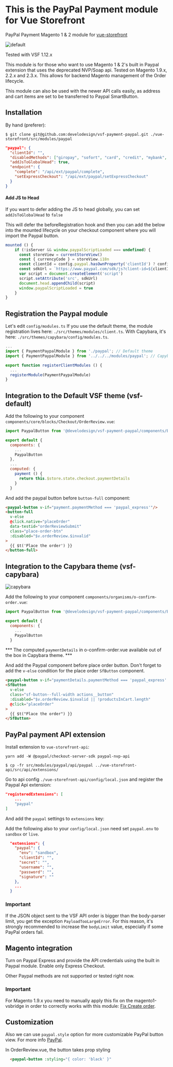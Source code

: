 # This is the PayPal Payment module for Vue Storefront


PayPal Payment Magento 1 & 2 module for [vue-storefront](https://github.com/DivanteLtd/vue-storefront)

![default](https://imgur.com/QFCUX0R.jpg)

Tested with VSF 1.12.x

This module is for those who want to use Magento 1 & 2's built in Paypal extension that uses the deprecated NVP/Soap api. Tested on Magento 1.9.x, 2.2.x and 2.3.x. This allows for backend Magento management of the Order lifecycle.

This module can also be used with the newer API calls easily, as address and cart items are set to be transferred to Paypal SmartButton.


## Installation

By hand (preferer):

```shell
$ git clone git@github.com:develodesign/vsf-payment-paypal.git ./vue-storefront/src/modules/paypal
```

```json
"paypal": {
  "clientId": "",
  "disabledMethods": ["giropay", "sofort", "card", "credit", "mybank", "sepa"], 
  "addJsToGlobalHead": true,
  "endpoint": {
    "complete": "/api/ext/paypal/complete",
    "setExpressCheckout": "/api/ext/paypal/setExpressCheckout"
  }
}
```

#### Add JS to Head
If you want to defer adding the JS to head globally, you can set `addJsToGlobalHead` to `false`

This will defer the beforeRegistration hook and then you can add the below into the mounted lifecycle on your checkout component where you will import the Paypal button.

```js
mounted () {
    if (!isServer && window.paypalScriptLoaded === undefined) {
      const storeView = currentStoreView()
      const { currencyCode } = storeView.i18n
      const clientId = config.paypal.hasOwnProperty('clientId') ? config.paypal.clientId : ''
      const sdkUrl = `https://www.paypal.com/sdk/js?client-id=${clientId}&currency=${currencyCode}&disable-funding=card,credit,mybank,sofort`
      var script = document.createElement('script')
      script.setAttribute('src', sdkUrl)
      document.head.appendChild(script)
      window.paypalScriptLoaded = true
    }
}

```

## Registration the Paypal module

Let's edit `config/modules.ts`
If you use the default theme, the module registration lives here: `./src/themes/modules/client.ts`.
With Capybara, it's here: `./src/themes/capybara/config/modules.ts`.

```js
...
import { PaymentPaypalModule } from './paypal'; // Default theme
import { PaymentPaypalModule } from '../../../modules/paypal'; // Capybara theme

export function registerClientModules () {
  ...
  registerModule(PaymentPaypalModule)
}
```

## Integration to the Default VSF theme (vsf-default)

Add the following to your component `components/core/blocks/Checkout/OrderReview.vue`:

```js
import PaypalButton from '@develodesign/vsf-payment-paypal/components/Button'

export default {
  components: {
    ...
    PaypalButton
  },
  ...
  computed: {
    payment () {
      return this.$store.state.checkout.paymentDetails
    }
  }
```

And add the paypal button before `button-full` component:

```html
<paypal-button v-if="payment.paymentMethod === 'paypal_express'"/>
<button-full
  v-else
  @click.native="placeOrder"
  data-testid="orderReviewSubmit"
  class="place-order-btn"
  :disabled="$v.orderReview.$invalid"
>
  {{ $t('Place the order') }}
</button-full>
```

## Integration to the Capybara theme (vsf-capybara)

![capybara](https://imgur.com/Kgm9McA.jpg)

Add the following to your component `components/organisms/o-confirm-order.vue`:

```js
import PaypalButton from '@develodesign/vsf-payment-paypal/components/Button'

export default {
  components: {
    ...
    PaypalButton
  }
```
*** The computed `paymentDetails` in o-confirm-order.vue available out of the box in Capybara theme. ***

And add the Paypal component before place order button. Don't forget to add the `v-else` condition for the place order `SfButton` component.

```html
<paypal-button v-if="paymentDetails.paymentMethod === 'paypal_express' && !$v.orderReview.$invalid"/>
<SfButton
  v-else
  class="sf-button--full-width actions__button"
  :disabled="$v.orderReview.$invalid || !productsInCart.length"
  @click="placeOrder"
>
  {{ $t("Place the order") }}
</SfButton>
```

## PayPal payment API extension

Install extension to `vue-storefront-api`:

```shell
yarn add -W @paypal/checkout-server-sdk paypal-nvp-api
```

```shell
$ cp -fr src/modules/paypal/api/paypal ../vue-storefront-api/src/api/extensions/
```

Go to api config  `./vue-storefront-api/config/local.json` and register the Paypal Api extension:

```json
"registeredExtensions": [
    ...
    "paypal"
]
```

And add the `paypal` settings to `extensions` key:

Add the following also to your `config/local.json` need set `paypal.env` to `sandbox` or `live`.

```json
  "extensions": {
    "paypal": {
      "env": "sandbox",
      "clientId": "",
      "secret": "",
      "username": "",
      "password": "",
      "signature": ""
    },
    ...
  }
```

### Important
If the JSON object sent to the VSF API order is bigger than the body-parser limit, you get the exception `PayloadTooLargeError`.
For this reason, it's strongly recommended to increase the `bodyLimit` value, especially if some PayPal orders fail.

## Magento integration

Turn on Paypal Express and provide the API credentials using the built in Paypal module. Enable only Express Checkout.

Other Paypal methods are not supported or tested right now.

### Important
For Magento 1.9.x you need to manually apply this fix on the magento1-vsbridge in order to correctly works with this module: [Fix Create order](https://github.com/DivanteLtd/magento1-vsbridge/pull/55).

## Customization

Also we can use `paypal.style` option for more customizable PayPal button view. For more info [PayPal](https://developer.paypal.com/demo/checkout/#/pattern/checkout).

In OrderReview.vue, the button takes prop styling

```html
  <paypal-button :styling="{ color: 'black' }"
```


